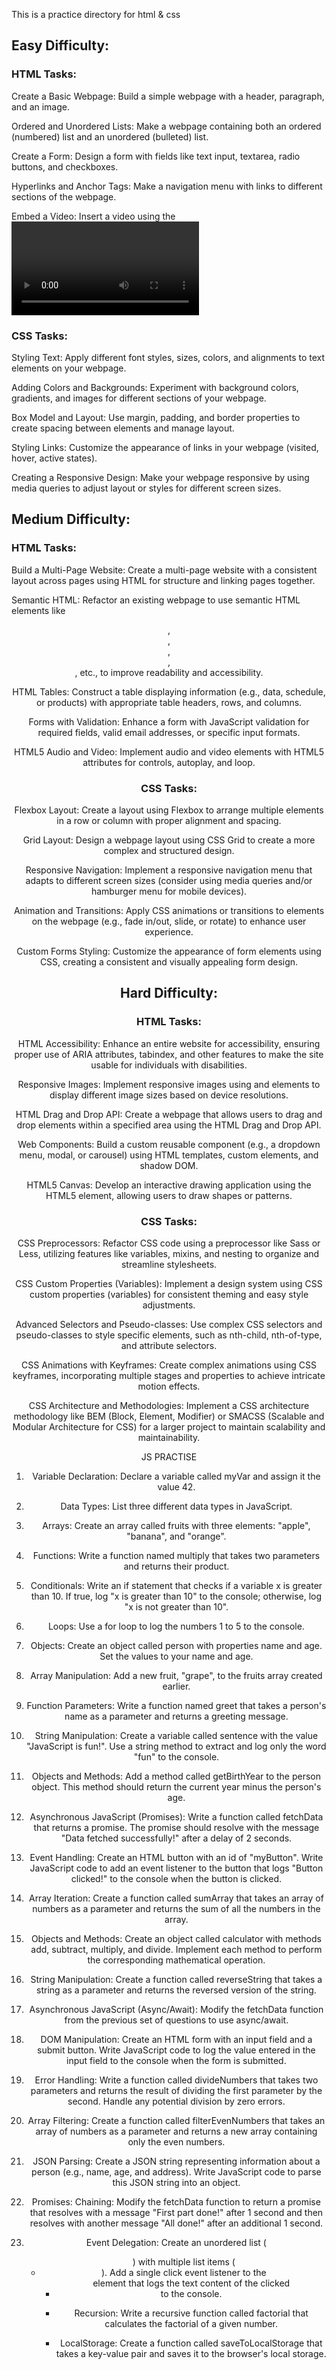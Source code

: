 This is a practice directory for html & css

## Easy Difficulty:
### HTML Tasks:
Create a Basic Webpage: Build a simple webpage with a header, paragraph, and an image.

Ordered and Unordered Lists: Make a webpage containing both an ordered (numbered) list and an unordered (bulleted) list.

Create a Form: Design a form with fields like text input, textarea, radio buttons, and checkboxes.

Hyperlinks and Anchor Tags: Make a navigation menu with links to different sections of the webpage.

Embed a Video: Insert a video using the <video> tag and ensure it's playable on the webpage.

### CSS Tasks:
Styling Text: Apply different font styles, sizes, colors, and alignments to text elements on your webpage.

Adding Colors and Backgrounds: Experiment with background colors, gradients, and images for different sections of your webpage.

Box Model and Layout: Use margin, padding, and border properties to create spacing between elements and manage layout.

Styling Links: Customize the appearance of links in your webpage (visited, hover, active states).

Creating a Responsive Design: Make your webpage responsive by using media queries to adjust layout or styles for different screen sizes.

## Medium Difficulty:
### HTML Tasks:
Build a Multi-Page Website: Create a multi-page website with a consistent layout across pages using HTML for structure and linking pages together.

Semantic HTML: Refactor an existing webpage to use semantic HTML elements like <header>, <main>, <section>, <article>, <footer>, etc., to improve readability and accessibility.

HTML Tables: Construct a table displaying information (e.g., data, schedule, or products) with appropriate table headers, rows, and columns.

Forms with Validation: Enhance a form with JavaScript validation for required fields, valid email addresses, or specific input formats.

HTML5 Audio and Video: Implement audio and video elements with HTML5 attributes for controls, autoplay, and loop.

### CSS Tasks:
Flexbox Layout: Create a layout using Flexbox to arrange multiple elements in a row or column with proper alignment and spacing.

Grid Layout: Design a webpage layout using CSS Grid to create a more complex and structured design.

Responsive Navigation: Implement a responsive navigation menu that adapts to different screen sizes (consider using media queries and/or hamburger menu for mobile devices).

Animation and Transitions: Apply CSS animations or transitions to elements on the webpage (e.g., fade in/out, slide, or rotate) to enhance user experience.

Custom Forms Styling: Customize the appearance of form elements using CSS, creating a consistent and visually appealing form design.

## Hard Difficulty:
### HTML Tasks:
HTML Accessibility: Enhance an entire website for accessibility, ensuring proper use of ARIA attributes, tabindex, and other features to make the site usable for individuals with disabilities.

Responsive Images: Implement responsive images using <picture> and <source> elements to display different image sizes based on device resolutions.

HTML Drag and Drop API: Create a webpage that allows users to drag and drop elements within a specified area using the HTML Drag and Drop API.

Web Components: Build a custom reusable component (e.g., a dropdown menu, modal, or carousel) using HTML templates, custom elements, and shadow DOM.

HTML5 Canvas: Develop an interactive drawing application using the HTML5 <canvas> element, allowing users to draw shapes or patterns.

### CSS Tasks:
CSS Preprocessors: Refactor CSS code using a preprocessor like Sass or Less, utilizing features like variables, mixins, and nesting to organize and streamline stylesheets.

CSS Custom Properties (Variables): Implement a design system using CSS custom properties (variables) for consistent theming and easy style adjustments.

Advanced Selectors and Pseudo-classes: Use complex CSS selectors and pseudo-classes to style specific elements, such as nth-child, nth-of-type, and attribute selectors.

CSS Animations with Keyframes: Create complex animations using CSS keyframes, incorporating multiple stages and properties to achieve intricate motion effects.

CSS Architecture and Methodologies: Implement a CSS architecture methodology like BEM (Block, Element, Modifier) or SMACSS (Scalable and Modular Architecture for CSS) for a larger project to maintain scalability and maintainability.

JS PRACTISE

1. Variable Declaration:
    Declare a variable called myVar and assign it the value 42.

2. Data Types:
    List three different data types in JavaScript.

3. Arrays:
    Create an array called fruits with three elements: "apple", "banana", and "orange".

4. Functions:
    Write a function named multiply that takes two parameters and returns their product.

5. Conditionals:
    Write an if statement that checks if a variable x is greater than 10. If true, log "x is greater than 10" to the console; otherwise, log "x is not greater than 10".

6. Loops:
    Use a for loop to log the numbers 1 to 5 to the console.

7. Objects:
    Create an object called person with properties name and age. Set the values to your name and age.

8. Array Manipulation:
    Add a new fruit, "grape", to the fruits array created earlier.

9. Function Parameters:
    Write a function named greet that takes a person's name as a parameter and returns a greeting message.

10. String Manipulation:
    Create a variable called sentence with the value "JavaScript is fun!". Use a string method to extract and log only the word "fun" to the console.

11. Objects and Methods:
    Add a method called getBirthYear to the person object. This method should return the current year minus the person's age.

12. Asynchronous JavaScript (Promises):
    Write a function called fetchData that returns a promise. The promise should resolve with the message "Data fetched successfully!" after a delay of 2 seconds.

13. Event Handling:
    Create an HTML button with an id of "myButton". Write JavaScript code to add an event listener to the button that logs "Button clicked!" to the console when the button is clicked.

14. Array Iteration:
    Create a function called sumArray that takes an array of numbers as a parameter and returns the sum of all the numbers in the array.

15. Objects and Methods:
    Create an object called calculator with methods add, subtract, multiply, and divide. Implement each method to perform the corresponding mathematical operation.

16. String Manipulation:
    Create a function called reverseString that takes a string as a parameter and returns the reversed version of the string.

17. Asynchronous JavaScript (Async/Await):
    Modify the fetchData function from the previous set of questions to use async/await.

18. DOM Manipulation:
    Create an HTML form with an input field and a submit button. Write JavaScript code to log the value entered in the input field to the console when the form is submitted.

19. Error Handling:
    Write a function called divideNumbers that takes two parameters and returns the result of dividing the first parameter by the second. Handle any potential division by zero errors.

20. Array Filtering:
    Create a function called filterEvenNumbers that takes an array of numbers as a parameter and returns a new array containing only the even numbers.

21. JSON Parsing:
    Create a JSON string representing information about a person (e.g., name, age, and address). Write JavaScript code to parse this JSON string into an object.

22. Promises: Chaining:
    Modify the fetchData function to return a promise that resolves with a message "First part done!" after 1 second and then resolves with another message "All done!" after an additional 1 second.

23. Event Delegation:
    Create an unordered list (<ul>) with multiple list items (<li>). Add a single click event listener to the <ul> element that logs the text content of the clicked <li> to the console.

24. Recursion:
    Write a recursive function called factorial that calculates the factorial of a given number.

25. LocalStorage:
    Create a function called saveToLocalStorage that takes a key-value pair and saves it to the browser's local storage.